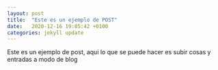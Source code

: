 ```yaml
---
layout: post
title:  "Este es un ejemplo de POST"
date:   2020-12-16 19:05:42 +0100
categories: jekyll update
---
```

Este es un ejemplo de post, aqui lo que se puede hacer es subir cosas y entradas a modo de blog
